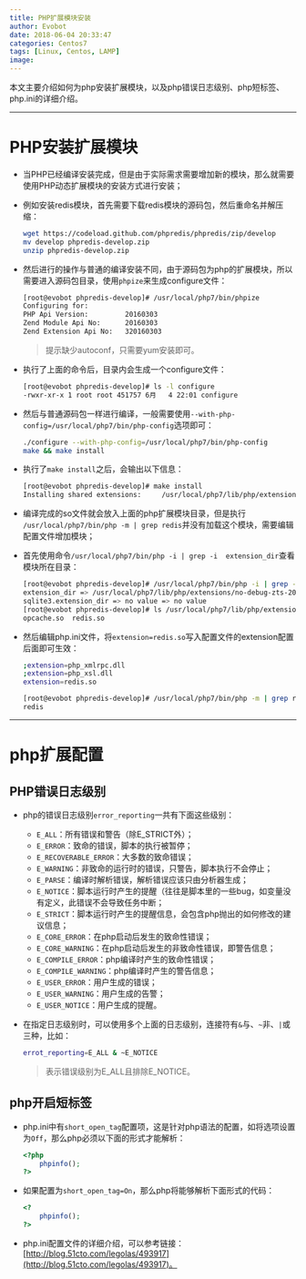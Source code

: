 ```yaml
---
title: PHP扩展模块安装
author: Evobot
date: 2018-06-04 20:33:47
categories: Centos7
tags: [Linux, Centos, LAMP]
image:
---
```




本文主要介绍如何为php安装扩展模块，以及php错误日志级别、php短标签、php.ini的详细介绍。

<!--more-->

---

# PHP安装扩展模块

- 当PHP已经编译安装完成，但是由于实际需求需要增加新的模块，那么就需要使用PHP动态扩展模块的安装方式进行安装；

- 例如安装redis模块，首先需要下载redis模块的源码包，然后重命名并解压缩：

  ```bash
  wget https://codeload.github.com/phpredis/phpredis/zip/develop
  mv develop phpredis-develop.zip
  unzip phpredis-develop.zip
  ```

- 然后进行的操作与普通的编译安装不同，由于源码包为php的扩展模块，所以需要进入源码包目录，使用`phpize`来生成configure文件：

  ```bash
  [root@evobot phpredis-develop]# /usr/local/php7/bin/phpize 
  Configuring for:
  PHP Api Version:         20160303
  Zend Module Api No:      20160303
  Zend Extension Api No:   320160303
  ```

  > 提示缺少autoconf，只需要yum安装即可。

- 执行了上面的命令后，目录内会生成一个configure文件：

  ```bash
  [root@evobot phpredis-develop]# ls -l configure
  -rwxr-xr-x 1 root root 451757 6月   4 22:01 configure
  ```

- 然后与普通源码包一样进行编译，一般需要使用`--with-php-config=/usr/local/php7/bin/php-config`选项即可：

  ```bash
  ./configure --with-php-config=/usr/local/php7/bin/php-config
  make && make install
  ```

- 执行了`make install`之后，会输出以下信息：

  ```bash
  [root@evobot phpredis-develop]# make install
  Installing shared extensions:     /usr/local/php7/lib/php/extensions/no-debug-zts-20160303/
  ```

- 编译完成的so文件就会放入上面的php扩展模块目录，但是执行` /usr/local/php7/bin/php -m | grep redis`并没有加载这个模块，需要编辑配置文件增加模块；

- 首先使用命令`/usr/local/php7/bin/php -i | grep -i  extension_dir`查看模块所在目录：

  ```bash
  [root@evobot phpredis-develop]# /usr/local/php7/bin/php -i | grep -i extension_dir
  extension_dir => /usr/local/php7/lib/php/extensions/no-debug-zts-20160303 => /usr/local/php7/lib/php/extensions/no-debug-zts-20160303
  sqlite3.extension_dir => no value => no value
  [root@evobot phpredis-develop]# ls /usr/local/php7/lib/php/extensions/no-debug-zts-20160303/
  opcache.so  redis.so
  ```

- 然后编辑php.ini文件，将`extension=redis.so`写入配置文件的extension配置后面即可生效：

  ```bash
  ;extension=php_xmlrpc.dll
  ;extension=php_xsl.dll
  extension=redis.so
  ```

  ```bash
  [root@evobot phpredis-develop]# /usr/local/php7/bin/php -m | grep redis
  redis
  ```

---

# php扩展配置

## PHP错误日志级别

- php的错误日志级别`error_reporting`一共有下面这些级别：

  - `E_ALL`：所有错误和警告（除E_STRICT外）；
  - `E_ERROR`：致命的错误，脚本的执行被暂停；
  - `E_RECOVERABLE_ERROR`：大多数的致命错误；
  - `E_WARNING`：非致命的运行时的错误，只警告，脚本执行不会停止；
  - `E_PARSE`：编译时解析错误，解析错误应该只由分析器生成；
  - `E_NOTICE`：脚本运行时产生的提醒（往往是脚本里的一些bug，如变量没有定义，此错误不会导致任务中断；
  - `E_STRICT`：脚本运行时产生的提醒信息，会包含php抛出的如何修改的建议信息；
  - `E_CORE_ERROR`：在php启动后发生的致命性错误；
  - `E_CORE_WARNING`：在php启动后发生的非致命性错误，即警告信息；
  - `E_COMPILE_ERROR`：php编译时产生的致命性错误；
  - `E_COMPILE_WARNING`：php编译时产生的警告信息；
  - `E_USER_ERROR`：用户生成的错误；
  - `E_USER_WARNING`：用户生成的告警；
  - `E_USER_NOTICE`：用户生成的提醒。

- 在指定日志级别时，可以使用多个上面的日志级别，连接符有`&`与、`~`非、`|`或三种，比如：

  ```bash
  errot_reporting=E_ALL & ~E_NOTICE
  ```

  > 表示错误级别为E_ALL且排除E_NOTICE。

## php开启短标签

- php.ini中有`short_open_tag`配置项，这是针对php语法的配置，如将选项设置为`Off`，那么php必须以下面的形式才能解析：

  ```php
  <?php
      phpinfo();
  ?>
  ```

- 如果配置为`short_open_tag=On`，那么php将能够解析下面形式的代码：

  ```php
  <?
      phpinfo();
  ?>
  ```

- php.ini配置文件的详细介绍，可以参考链接：[http://blog.51cto.com/legolas/493917](http://blog.51cto.com/legolas/493917)。


